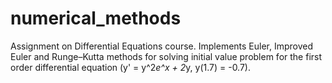 # numerical_methods
Assignment on Differential Equations course. Implements Euler, Improved Euler and Runge–Kutta methods for solving initial value problem for the first order differential equation (y' = y^2*e^x + 2*y, y(1.7) = -0.7).
